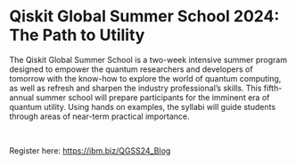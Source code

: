 # Qiskit Global Summer School 2024: The Path to Utility

The Qiskit Global Summer School is a two-week intensive summer program designed to empower the quantum researchers and developers of tomorrow with the know-how to explore the world of quantum computing, as well as refresh and sharpen the industry professional’s skills. This fifth-annual summer school will prepare participants for the imminent era of quantum utility. Using hands on examples, the syllabi will guide students through areas of near-term practical importance.

&nbsp;

Register here:  https://ibm.biz/QGSS24_Blog
